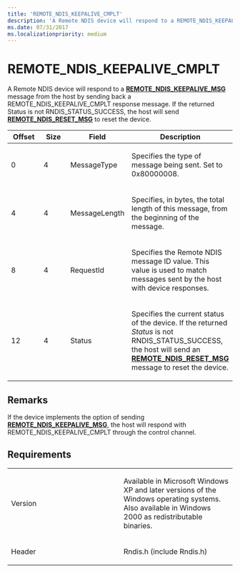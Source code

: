 ```yaml
---
title: 'REMOTE_NDIS_KEEPALIVE_CMPLT'
description: 'A Remote NDIS device will respond to a REMOTE_NDIS_KEEPALIVE_MSG message from the host by sending back a REMOTE_NDIS_KEEPALIVE_CMPLT response message.'
ms.date: 07/31/2017
ms.localizationpriority: medium
---
```


# REMOTE\_NDIS\_KEEPALIVE\_CMPLT


A Remote NDIS device will respond to a [**REMOTE\_NDIS\_KEEPALIVE\_MSG**](remote-ndis-keepalive-msg.md) message from the host by sending back a REMOTE\_NDIS\_KEEPALIVE\_CMPLT response message. If the returned Status is not RNDIS\_STATUS\_SUCCESS, the host will send [**REMOTE\_NDIS\_RESET\_MSG**](remote-ndis-reset-msg.md) to reset the device.

<table>
<colgroup>
<col width="25%" />
<col width="25%" />
<col width="25%" />
<col width="25%" />
</colgroup>
<thead>
<tr class="header">
<th>Offset</th>
<th>Size</th>
<th>Field</th>
<th>Description</th>
</tr>
</thead>
<tbody>
<tr class="odd">
<td><p>0</p></td>
<td><p>4</p></td>
<td><p>MessageType</p></td>
<td><p>Specifies the type of message being sent. Set to 0x80000008.</p></td>
</tr>
<tr class="even">
<td><p>4</p></td>
<td><p>4</p></td>
<td><p>MessageLength</p></td>
<td><p>Specifies, in bytes, the total length of this message, from the beginning of the message.</p></td>
</tr>
<tr class="odd">
<td><p>8</p></td>
<td><p>4</p></td>
<td><p>RequestId</p></td>
<td><p>Specifies the Remote NDIS message ID value. This value is used to match messages sent by the host with device responses.</p></td>
</tr>
<tr class="even">
<td><p>12</p></td>
<td><p>4</p></td>
<td><p>Status</p></td>
<td><p>Specifies the current status of the device. If the returned <em>Status</em> is not RNDIS_STATUS_SUCCESS, the host will send an <a href="remote-ndis-reset-msg.md" data-raw-source="[&lt;strong&gt;REMOTE_NDIS_RESET_MSG&lt;/strong&gt;](remote-ndis-reset-msg.md)"><strong>REMOTE_NDIS_RESET_MSG</strong></a> message to reset the device.</p></td>
</tr>
</tbody>
</table>

 

## Remarks

If the device implements the option of sending [**REMOTE\_NDIS\_KEEPALIVE\_MSG**](remote-ndis-keepalive-msg.md), the host will respond with REMOTE\_NDIS\_KEEPALIVE\_CMPLT through the control channel.

## Requirements

<table>
<colgroup>
<col width="50%" />
<col width="50%" />
</colgroup>
<tbody>
<tr class="odd">
<td><p>Version</p></td>
<td><p>Available in Microsoft Windows XP and later versions of the Windows operating systems. Also available in Windows 2000 as redistributable binaries.</p></td>
</tr>
<tr class="even">
<td><p>Header</p></td>
<td>Rndis.h (include Rndis.h)</td>
</tr>
</tbody>
</table>

 

 




